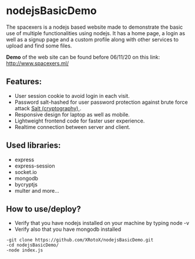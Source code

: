 # nodejsBasicDemo

The spacexers is a nodejs based website made to demonstrate the basic use of multiple functionalities using nodejs. It has a home page, a login as well as a signup page and a custom profile along with other services to upload and find some files.

**Demo** of the web site can be found before 06/11/20 on this link:
http://www.spacexers.ml/



## Features:
- User session cookie to avoid login in each visit.
- Password salt-hashed for user password protection against brute force attack [Salt (cryptography)
](https://en.wikipedia.org/wiki/Salt_(cryptography)).
- Responsive design for laptop as well as mobile.
- Lightweight frontend code for faster user experience.
- Realtime connection between server and client.


## Used libraries:
- express
- express-session
- socket.io
- mongodb
- bycryptjs
- multer
and more...

## How to use/deploy?

- Verify that you have nodejs installed on your machine by typing node -v 
- Verify also that you have mongodb installed
```linux
-git clone https://github.com/XRotoX/nodejsBasicDemo.git
-cd nodejsBasicDemo/
-node index.js
```
